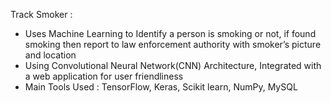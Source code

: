 Track Smoker :
<ul>
<li>
Uses Machine Learning to Identify a person is smoking or not, if found smoking then report to law enforcement authority with smoker’s  picture and location
</li>
<li>
  Using Convolutional Neural Network(CNN) Architecture, Integrated with a web application for user friendliness
</li>
<li>
Main Tools Used : TensorFlow, Keras, Scikit learn, NumPy, MySQL
</li>
<ul/>
